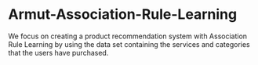 # Armut-Association-Rule-Learning
We focus on creating a product recommendation system with Association Rule Learning by using the data set containing the services and categories that the users have purchased.

